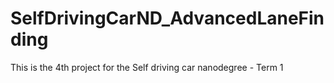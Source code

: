 # SelfDrivingCarND_AdvancedLaneFinding
This is the 4th project for the Self driving car nanodegree - Term 1
